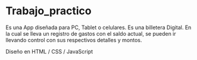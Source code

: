 # Trabajo_practico
Es una App diseñada para PC, Tablet o celulares. 
Es  una billetera Digital. 
En la cual se lleva un registro de gastos con el saldo actual, se pueden ir llevando control con sus respectivos detalles y montos.

Diseño en HTML / CSS / JavaScript
